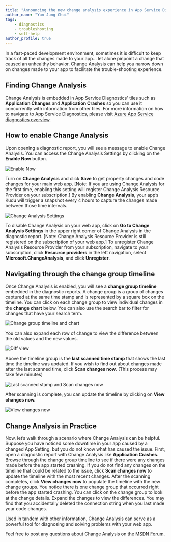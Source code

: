 ```yaml
---
title: "Announcing the new change analysis experience in App Service Diagnostics"
author_name: "Yun Jung Choi"
tags: 
    - diagnostics
    - troubleshooting
    - self-help
author_profile: true
---
```


In a fast-paced development environment, sometimes it is difficult to keep track of all the changes made to your app... let alone pinpoint a change that caused an unhealthy behavior. Change Analysis can help you narrow down on changes made to your app to facilitate the trouble-shooting experience.

## Finding Change Analysis

Change Analysis is embedded in App Service Diagnostics' tiles such as **Application Changes** and **Application Crashes** so you can use it concurrently with information from other tiles. For more information on how to navigate to App Service Diagnostics, please visit [Azure App Service diagnostics overview](https://docs.microsoft.com/en-us/azure/app-service/overview-diagnostics).

## How to enable Change Analysis

Upon opening a diagnostic report, you will see a message to enable Change Analysis. You can access the Change Analysis Settings by clicking on the **Enable Now** button.

![Enable Now]({{site.baseurl}}/media/2019/05/enablenow10.png)

Turn on **Change Analysis** and click **Save** to get property changes and code changes for your main web app. [Note: If you are using Change Analysis for the first time, enabling this setting will register Change Analysis Resource Provider on your subscription.] By enabling **Change Analysis**, your app’s Kudu will trigger a snapshot every 4 hours to capture the changes made between those time intervals.

![Change Analysis Settings]({{site.baseurl}}/media/2019/05/changeanalysissettings11.png)

To disable Change Analysis on your web app, click on **Go to Change Analysis Settings** in the upper right corner of Change Analysis in the diagnostic report. [Note: Change Analysis Resource Provider is still registered on the subscription of your web app.] To unregister Change Analysis Resource Provider from your subscription, navigate to your subscription, click **Resource providers** in the left navigation, select **Microsoft.ChangeAnalysis**, and click **Unregister**.

## Navigating through the change group timeline

Once Change Analysis is enabled, you will see a **change group timeline** embedded in the diagnostic reports. A change group is a group of changes captured at the same time stamp and is represented by a square box on the timeline. You can click on each change group to view individual changes in the **change chart** below. You can also use the search bar to filter for changes that have your search term.

![Change group timeline and chart]({{site.baseurl}}/media/2019/05/changegrouptimelineandchart12.png)

You can also expand each row of change to view the difference between the old values and the new values.

![Diff view]({{site.baseurl}}/media/2019/05/diffview13.png)

Above the timeline group is the **last scanned time stamp** that shows the last time the timeline was updated. If you wish to find out about changes made after the last scanned time, click **Scan changes now**. (This process may take few minutes)

![Last scanned stamp and Scan changes now]({{site.baseurl}}/media/2019/05/lastscannedstampandscanchangesnow14.png)

After scanning is complete, you can update the timeline by clicking on **View changes now.**

![View changes now]({{site.baseurl}}/media/2019/05/viewchangesnow15.png)

## Change Analysis in Practice

Now, let’s walk through a scenario where Change Analysis can be helpful. Suppose you have noticed some downtime in your app caused by a changed App Setting, but you do not know what has caused the issue. First, open a diagnostic report with Change Analysis like **Application Crashes**. Browse through the change group timeline to see if there were any changes made before the app started crashing. If you do not find any changes on the timeline that could be related to the issue, click **Scan changes now** to update the timeline with the most recent changes. After the scanning completes, click **View changes now** to populate the timeline with the new change groups. You notice there is one change group that occurred right before the app started crashing. You can click on the change group to look at the change details. Expand the changes to view the differences. You may find that you accidentally deleted the connection string when you last made your code changes.  

Used in tandem with other information, Change Analysis can serve as a powerful tool for diagnosing and solving problems with your web app.

Feel free to post any questions about Change Analysis on the [MSDN Forum](https://social.msdn.microsoft.com/forums/azure/en-US/home?forum=windowsazurewebsitespreview).